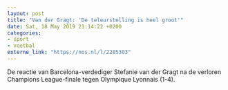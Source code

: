 ```yaml
---
layout: post
title: "Van der Gragt: 'De teleurstelling is heel groot'"
date: Sat, 18 May 2019 21:14:22 +0200
categories: 
- sport 
- voetbal 
externe_link: "https://nos.nl/l/2285303"
---
```


De reactie van Barcelona-verdediger Stefanie van der Gragt na de verloren Champions League-finale tegen Olympique Lyonnais (1-4).
